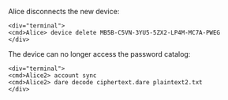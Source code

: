 
Alice disconnects the new device:


~~~~
<div="terminal">
<cmd>Alice> device delete MB5B-C5VN-3YU5-5ZX2-LP4M-MC7A-PWEG
</div>
~~~~

The device can no longer access the password catalog:


~~~~
<div="terminal">
<cmd>Alice2> account sync
<cmd>Alice2> dare decode ciphertext.dare plaintext2.txt
</div>
~~~~


